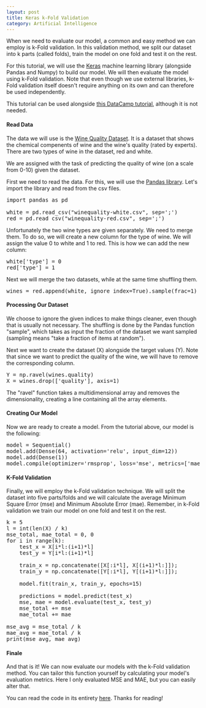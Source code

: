 ```yaml
---
layout: post
title: Keras k-Fold Validation
category: Artificial Intelligence
---
```


When we need to evaluate our model, a common and easy method we can employ is k-Fold validation. In this validation method, we split our dataset into k parts (called folds), train the model on one fold and test it on the rest.

For this tutorial, we will use the [Keras](https://keras.io/) machine learning library (alongside Pandas and Numpy) to build our model. We will then evaluate the model using k-Fold validation. Note that even though we use external libraries, k-Fold validation itself doesn't require anything on its own and can therefore be used independently.

This tutorial can be used alongside [this DataCamp tutorial](https://www.datacamp.com/community/tutorials/deep-learning-python), although it is not needed.

#### Read Data

The data we will use is the [Wine Quality Dataset](https://archive.ics.uci.edu/ml/datasets/wine+quality). It is a dataset that shows the chemical compenents of wine and the wine's quality (rated by experts). There are two types of wine in the dataset, red and white.

We are assigned with the task of predicting the quality of wine (on a scale from 0-10) given the dataset.

First we need to read the data. For this, we will use the [Pandas library](https://pandas.pydata.org/). Let's import the library and read from the csv files.

<pre>
import pandas as pd

white = pd.read_csv("winequality-white.csv", sep=';')
red = pd.read_csv("winequality-red.csv", sep=';')
</pre>

Unfortunately the two wine types are given separately. We need to merge them. To do so, we will create a new column for the type of wine. We will assign the value 0 to white and 1 to red. This is how we can add the new column:

<pre>
white['type'] = 0
red['type'] = 1
</pre>

Next we will merge the two datasets, while at the same time shuffling them.

<pre>
wines = red.append(white, ignore_index=True).sample(frac=1)
</pre>

#### Processing Our Dataset

We choose to ignore the given indices to make things cleaner, even though that is usually not necessary. The shuffling is done by the Pandas function "sample", which takes as input the fraction of the dataset we want sampled (sampling means "take a fraction of items at random").

Next we want to create the dataset (X) alongside the target values (Y). Note that since we want to predict the quality of the wine, we will have to remove the corresponding column.

<pre>
Y = np.ravel(wines.quality)
X = wines.drop(['quality'], axis=1)
</pre>

The "ravel" function takes a multidimensional array and removes the dimensionality, creating a line containing all the array elements.

#### Creating Our Model

Now we are ready to create a model. From the tutorial above, our model is the following:

<pre>
model = Sequential()
model.add(Dense(64, activation='relu', input_dim=12))
model.add(Dense(1))
model.compile(optimizer='rmsprop', loss='mse', metrics=['mae'])
</pre>

#### K-Fold Validation

Finally, we will employ the k-Fold validation technique. We will split the dataset into five parts/folds and we will calculate the average Minimum Square Error (mse) and Minimum Absolute Error (mae). Remember, in k-Fold validation we train our model on one fold and test it on the rest.

<pre>
k = 5
l = int(len(X) / k)
mse_total, mae_total = 0, 0
for i in range(k):
    test_x = X[i*l:(i+1)*l]
    test_y = Y[i*l:(i+1)*l]

    train_x = np.concatenate([X[:i*l], X[(i+1)*l:]]);
    train_y = np.concatenate([Y[:i*l], Y[(i+1)*l:]]);

    model.fit(train_x, train_y, epochs=15)

    predictions = model.predict(test_x)
    mse, mae = model.evaluate(test_x, test_y)
    mse_total += mse
    mae_total += mae

mse_avg = mse_total / k
mae_avg = mae_total / k
print(mse_avg, mae_avg)
</pre>

#### Finale

And that is it! We can now evaluate our models with the k-Fold validation method. You can tailor this function yourself by calculating your model's evaluation metrics. Here I only evaluated MSE and MAE, but you can easily alter that.

You can read the code in its entirety [here](https://github.com/MrDupin/Machine-Learning/blob/master/Keras/kFold.py). Thanks for reading!

